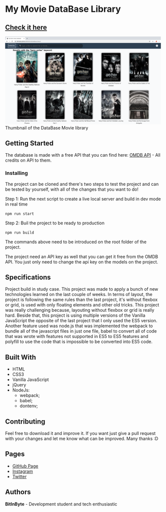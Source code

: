 # My Movie DataBase Library  
## [Check it here](https://bitinbyte.github.io/MyMovieDataBaseLibrary)
![Thumbnail](thumbnail.png)
Thumbnail of the DataBase Movie library 
## Getting Started
The database is made with a free API that you can find here: [OMDB API](http://www.omdbapi.com/) - All credits on API to them.   
### Installing
  
The project can be cloned and there's two steps to test the project and can be tested by yourself, with all of the changes that you want to do!  
  
Step 1: Run the next script to create a live local server and build in dev mode in real time  

```
npm run start  
```
  
Step 2: Buil the project to be ready to production

```
npm run build  
```
  
The commands above need to be introduced on the root folder of the project.  
  
The project need an API key as well that you can get it free from the OMDB API. You just only need to change the api key on the models on the project.  
  
## Specifications
Project build in study case. This project was made to apply a bunch of new technologies learned on the last couple of weeks. In terms of layout, the project is following the same rules than the last project, it's without flexbox or grid, is used with only floating elements and other old tricks. This project was really challenging because, layouting without flexbox or grid is really hard. Beside that, this project is using multiple versions of the Vanilla JavaScript the opposite of the last project that I only used the ES5 version. Another feature used was node.js that was implemented the webpack to bundle all of the javascript files in just one file, babel to convert all of code that was wrote with features not supported in ES5 to ES5 features and polyfill to use the code that is impossible to be converted into ES5 code.  
## Built With
- HTML
- CSS3
- Vanilla JavaScript
- jQuery
- NodeJs:
	- webpack;
	- babel;
	- dontenv;  
## Contributing
Feel free to download it and improve it. If you want just give a pull request with your changes and let me know what can be improved. Many thanks :D
## Pages
- [GitHub Page](https://github.com/BitInByte)
- [Instagram](https://www.instagram.com/bitinbyte/)
- [Twitter](https://twitter.com/BitInByte2)
## Authors
**BitInByte** - Development student and tech enthusiastic

